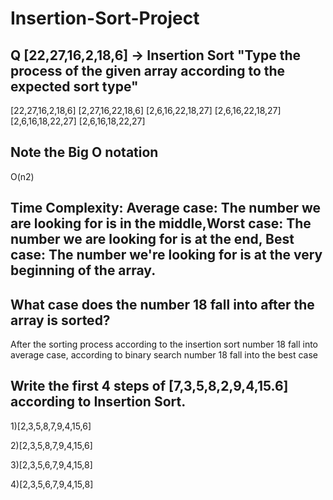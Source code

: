 # Insertion-Sort-Project


## Q [22,27,16,2,18,6] -> Insertion Sort "Type the process of the given array according to the expected sort type"
[22,27,16,2,18,6] [2,27,16,22,18,6] [2,6,16,22,18,27] [2,6,16,22,18,27] [2,6,16,18,22,27] [2,6,16,18,22,27]

## Note the Big O notation
O(n2)

## Time Complexity: Average case: The number we are looking for is in the middle,Worst case: The number we are looking for is at the end, Best case: The number we're looking for is at the very beginning of the array.

## What case does the number 18 fall into after the array is sorted?
After the sorting process according to the insertion sort number 18 fall into average case, according to binary search number 18 fall into the best case 

## Write the first 4 steps of [7,3,5,8,2,9,4,15.6] according to Insertion Sort.

1)[2,3,5,8,7,9,4,15,6]

2)[2,3,5,8,7,9,4,15,6]

3)[2,3,5,6,7,9,4,15,8]

4)[2,3,5,6,7,9,4,15,8]
